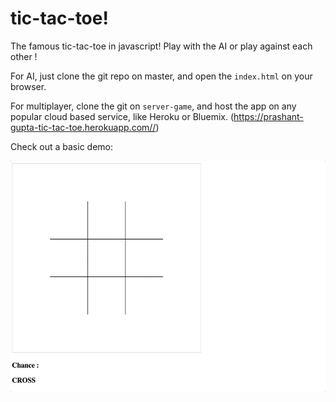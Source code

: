 # tic-tac-toe!
The famous tic-tac-toe in javascript! Play with the AI or play against each other !

For AI, just clone the git repo on master, and open the `index.html` on your browser.

For multiplayer, clone the git on `server-game`, and host the app on any popular cloud based service, like Heroku or Bluemix.
(https://prashant-gupta-tic-tac-toe.herokuapp.com//)

Check out a basic demo:

![](https://github.com/prashantgupta24/tic-tac-toe/blob/master/tic-tac-toe.gif)
